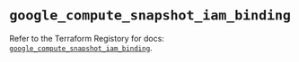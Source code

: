 # `google_compute_snapshot_iam_binding`

Refer to the Terraform Registory for docs: [`google_compute_snapshot_iam_binding`](https://registry.terraform.io/providers/hashicorp/google-beta/4.65.0/docs/resources/google_compute_snapshot_iam_binding).
